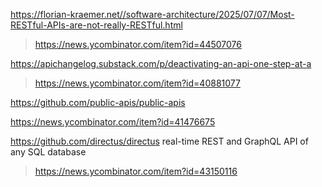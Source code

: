 https://florian-kraemer.net//software-architecture/2025/07/07/Most-RESTful-APIs-are-not-really-RESTful.html
> https://news.ycombinator.com/item?id=44507076

https://apichangelog.substack.com/p/deactivating-an-api-one-step-at-a
> https://news.ycombinator.com/item?id=40881077

https://github.com/public-apis/public-apis

https://news.ycombinator.com/item?id=41476675

https://github.com/directus/directus real-time REST and GraphQL API of any SQL database
> https://news.ycombinator.com/item?id=43150116